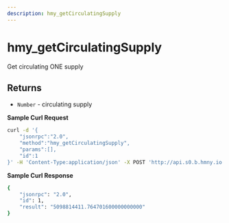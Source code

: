 ```yaml
---
description: hmy_getCirculatingSupply
---
```


# hmy\_getCirculatingSupply

Get circulating ONE supply

## Returns

* `Number` - circulating supply

**Sample Curl Request**

```bash
curl -d '{
    "jsonrpc":"2.0",
    "method":"hmy_getCirculatingSupply",
    "params":[],
    "id":1
}' -H 'Content-Type:application/json' -X POST 'http://api.s0.b.hmny.io'
```

**Sample Curl Response**

```bash
{
    "jsonrpc": "2.0",
    "id": 1,
    "result": "5098814411.764701600000000000"
}
```
